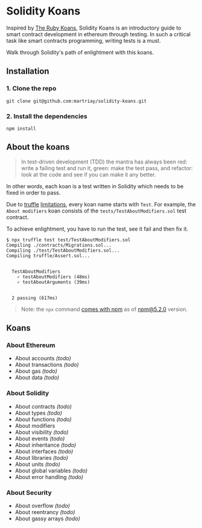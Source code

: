 # Solidity Koans
Inspired by [The Ruby Koans](http://rubykoans.com/), Solidity Koans is an introductory guide to smart contract development in ethereum through testing.
In such a critical task like smart contracts programming, writing tests is a must.

Walk through Solidity's path of enlightment with this koans.

## Installation
### 1. Clone the repo
```
git clone git@github.com:martriay/solidity-koans.git
```

### 2. Install the dependencies
```
npm install
```

## About the koans
> In test-driven development (TDD) the mantra has always been red: write a failing test and run it, green: make the test pass, and refactor: look at the code and see if you can make it any better.

In other words, each koan is a test written in Solidity which needs to be fixed in order to pass.

Due to [truffle](https://github.com/trufflesuite/truffle) [limitations](http://truffleframework.com/docs/getting_started/solidity-tests#test-contract-names), every koan name starts with `Test`.
For example, the `About modifiers` koan consists of the `tests/TestAboutModifiers.sol` test contract.

To achieve enlightment, you have to run the test, see it fail and then fix it.

```
$ npx truffle test test/TestAboutModifiers.sol
Compiling ./contracts/Migrations.sol...
Compiling ./test/TestAboutModifiers.sol...
Compiling truffle/Assert.sol...


  TestAboutModifiers
    ✓ testAboutModifiers (48ms)
    ✓ testAboutArguments (39ms)


  2 passing (617ms)
```
> Note: the `npx` command [comes with npm](https://medium.com/@maybekatz/introducing-npx-an-npm-package-runner-55f7d4bd282b) as of npm@5.2.0 version.

## Koans
### About Ethereum
* About accounts _(todo)_
* About transactions _(todo)_
* About gas _(todo)_
* About data _(todo)_

### About Solidity
* About contracts _(todo)_
* About types _(todo)_
* About functions _(todo)_
* About modifiers
* About visibility _(todo)_
* About events _(todo)_
* About inheritance _(todo)_
* About interfaces _(todo)_
* About libraries _(todo)_
* About units _(todo)_
* About global variables _(todo)_
* About error handling _(todo)_

### About Security
* About overflow _(todo)_
* About reentrancy _(todo)_
* About gassy arrays _(todo)_